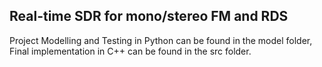 ## Real-time SDR for mono/stereo FM and RDS

Project Modelling and Testing in Python can be found in the model folder,
Final implementation in C++ can be found in the src folder.

